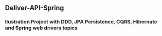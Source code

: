 ## Deliver-API-Spring
### Ilustration Project with DDD, JPA Persistence, CQRS, Hibernate and Spring web drivers topics
